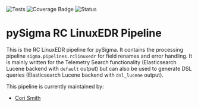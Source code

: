 ![Tests](https://github.com/7RedViolin/pySigma-pipeline-rclinuxedr/actions/workflows/test.yml/badge.svg)
![Coverage Badge](https://img.shields.io/endpoint?url=https://gist.githubusercontent.com/7RedViolin/71e0645bb5e484316692e2122f3c2c55/raw/7RedViolin-pySigma-pipeline-rclinuxedr.json)
![Status](https://img.shields.io/badge/Status-release-green)

# pySigma RC LinuxEDR Pipeline

This is the RC LinuxEDR pipeline for pySigma. It contains the processing pipeline `sigma.pipelines.rclinuxedr` for field renames and error handling. It is mainly written for the Telemetry Search functionality (Elasticsearch Lucene backend with `default` output) but can also be used to generate DSL queries (Elasticsearch Lucene backend with `dsl_lucene` output).

This pipeline is currently maintained by:

* [Cori Smith](https://github.com/7RedViolin/)